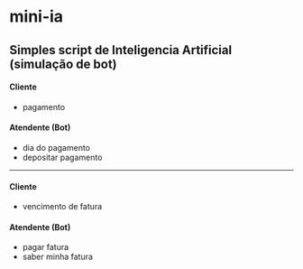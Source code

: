 # mini-ia

## Simples script de Inteligencia Artificial (simulação de bot)

#### Cliente
* pagamento

#### Atendente (Bot)
* dia do pagamento
* depositar pagamento

______


#### Cliente
* vencimento de fatura

#### Atendente (Bot)
* pagar fatura
* saber minha fatura


